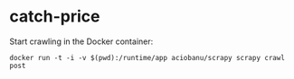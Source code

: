 # catch-price

Start crawling in the Docker container:


    docker run -t -i -v $(pwd):/runtime/app aciobanu/scrapy scrapy crawl post
